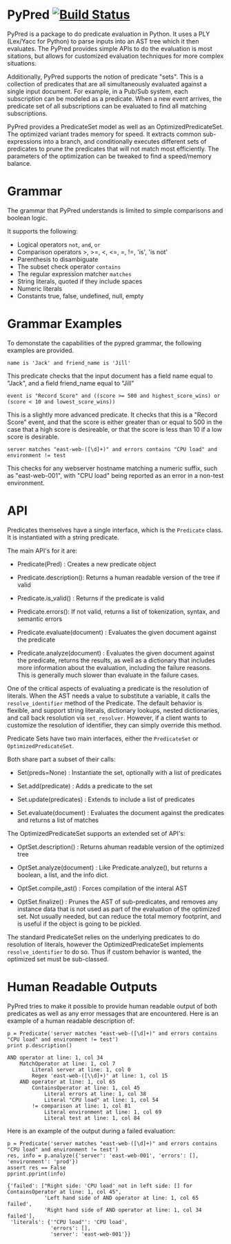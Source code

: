PyPred [![Build Status](https://travis-ci.org/armon/pypred.png)](https://travis-ci.org/armon/pypred)
======

PyPred is a package to do predicate evaluation in Python. It uses a
PLY (Lex/Yacc for Python) to parse inputs into an AST tree which it
then evaluates. The PyPred provides simple APIs to do the evaluation
is most sitations, but allows for customized evaluation techniques for
more complex situations.

Additionally, PyPred supports the notion of predicate "sets". This is
a collection of predicates that are all simultaneously evaluated against
a single input document. For example, in a Pub/Sub system, each subscription
can be modeled as a predicate. When a new event arrives, the predicate set
of all subscriptions can be evaluated to find all matching subscriptions.

PyPred provides a PredicateSet model as well as an OptimizedPredicateSet.
The optimized variant trades memory for speed. It extracts common
sub-expressions into a branch, and conditionally executes different sets
of predicates to prune the predicates that will not match most efficiently.
The parameters of the optimization can be tweaked to find a speed/memory
balance.

Grammar
=======

The grammar that PyPred understands is limited to simple comparisons
and boolean logic.

It supports the following:

* Logical operators `not`, `and`, `or`
* Comparison operators >, >=, <, <=, =, !=, 'is', 'is not'
* Parenthesis to disambiguate
* The subset check operator `contains`
* The regular expression matcher `matches`
* String literals, quoted if they include spaces
* Numeric literals
* Constants true, false, undefined, null, empty

Grammar Examples
================

To demonstate the capabilities of the pypred grammar, the following
examples are provided.

    name is 'Jack' and friend_name is 'Jill'

This predicate checks that the input document has a field name equal to
"Jack", and a field friend\_name equal to "Jill"

    event is "Record Score" and ((score >= 500 and highest_score_wins) or (score < 10 and lowest_score_wins))

This is a slightly more advanced predicate. It checks that this is a "Record Score" event,
and that the score is either greater than or equal to 500 in the case that a high score is desireable,
or that the score is less than 10 if a low score is desirable.

    server matches "east-web-([\d]+)" and errors contains "CPU load" and environment != test

This checks for any webserver hostname matching a numeric suffix, such as "east-web-001", with
"CPU load" being reported as an error in a non-test environment.

API
===

Predicates themselves have a single interface, which is the `Predicate` class.
It is instantiated with a string predicate.

The main API's for it are:
* Predicate(Pred) : Creates a new predicate object

* Predicate.description(): Returns a human readable version of the tree if valid

* Predicate.is\_valid() : Returns if the predicate is valid

* Predicate.errors(): If not valid, returns a list of tokenization, syntax, and semantic errors

* Predicate.evaluate(document) : Evaluates the given document against the predicate

* Predicate.analyze(document) : Evaluates the given document against the predicate,
  returns the results, as well as a dictionary that includes more information about
  the evaluation, including the failure reasons. This is generally much slower than
  evaluate in the failure cases.

One of the critical aspects of evaluating a predicate is the resolution of
literals. When the AST needs a value to substitute a variable, it calls the
`resolve_identifier` method of the Predicate. The default behavior is flexible,
and support string literals, dictionary lookups, nested dictionaries, and
call back resolution via `set_resolver`. However, if a client wants to customize
the resolution of identifier, they can simply override this method.

Predicate Sets have two main interfaces, either the `PredicateSet` or `OptimizedPredicateSet`.

Both share part a subset of their calls:

* Set(preds=None) : Instantiate the set, optionally with a list of predicates

* Set.add(predicate) : Adds a predicate to the set

* Set.update(predicates) : Extends to include a list of predicates

* Set.evaluate(document) : Evaluates the document against the predicates and returns a list of matches

The OptimizedPredicateSet supports an extended set of API's:

* OptSet.description() : Returns ahuman readable version of the optimized tree

* OptSet.analyze(document) : Like Predicate.analyze(), but returns a boolean, a list, and the info dict.

* OptSet.compile\_ast() : Forces compilation of the interal AST

* OptSet.finalize() : Prunes the AST of sub-predicates, and removes any instance data that is not used
as part of the evaluation of the optimized set. Not usually needed, but can reduce the total memory
footprint, and is useful if the object is going to be pickled.

The standard PredicateSet relies on the underlying predicates to do
resolution of literals, however the OptimizedPredicateSet implements
`resolve_identifier` to do so. Thus if custom behavior is wanted, the
optimized set must be sub-classed.


Human Readable Outputs
======================

PyPred tries to make it possible to provide human readable output of
both predicates as well as any error messages that are encountered.
Here is an example of a human readable description of:

    p = Predicate('server matches "east-web-([\d]+)" and errors contains "CPU load" and environment != test')
    print p.description()

    AND operator at line: 1, col 34
        MatchOperator at line: 1, col 7
            Literal server at line: 1, col 0
            Regex 'east-web-([\\d]+)' at line: 1, col 15
        AND operator at line: 1, col 65
            ContainsOperator at line: 1, col 45
                Literal errors at line: 1, col 38
                Literal "CPU load" at line: 1, col 54
            != comparison at line: 1, col 81
                Literal environment at line: 1, col 69
                Literal test at line: 1, col 84

Here is an example of the output during a failed evaluation:

    p = Predicate('server matches "east-web-([\d]+)" and errors contains "CPU load" and environment != test')
    res, info = p.analyze({'server': 'east-web-001', 'errors': [], 'environment': 'prod'})
    assert res == False
    pprint.pprint(info)

    {'failed': ["Right side: 'CPU load' not in left side: [] for ContainsOperator at line: 1, col 45",
                'Left hand side of AND operator at line: 1, col 65 failed',
                'Right hand side of AND operator at line: 1, col 34 failed'],
     'literals': {'"CPU load"': 'CPU load',
                  'errors': [],
                  'server': 'east-web-001'}}

